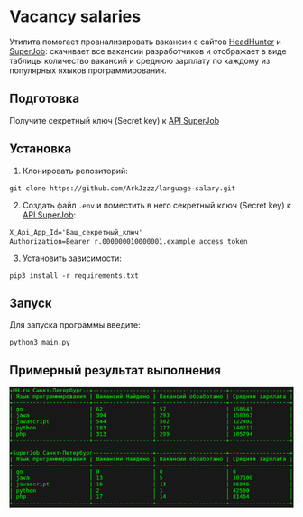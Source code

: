 # Vacancy salaries

Утилита помогает проанализировать вакансии с сайтов [HeadHunter](https://hh.ru 'hh.ru') и [SuperJob](https://www.superjob.ru/ 'superjob.ru/'): скачивает все вакансии разработчиков и отображает в виде таблицы количество вакансий и среднюю зарплату по каждому из популярных яхыков программирования.


## Подготовка

Получите секретный ключ (Secret key) к [API SuperJob](https://api.superjob.ru/)


## Установка

1. Клонировать репозиторий:
```
git clone https://github.com/ArkJzzz/language-salary.git
```

2. Создать файл ```.env``` и поместить в него секретный ключ (Secret key) к [API SuperJob](https://api.superjob.ru/):
```
X_Api_App_Id='Ваш_секретный_ключ'
Authorization=Bearer r.000000010000001.example.access_token
```

3. Установить зависимости: 
```
pip3 install -r requirements.txt
```


## Запуск

Для запуска программы введите:
```
python3 main.py 
```


## Примерный результат выполнения

![](example.png)





 